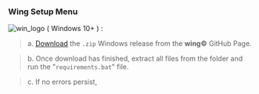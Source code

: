 ### Wing Setup Menu
![win_logo](https://lh3.googleusercontent.com/OPgjbFV2HBasH8Ceu_BtL12P2M8oovpWqapjNYjYA7l16rl2eFOI3HDcBbxcZZJt0jOhi3PIm5PWpSwlhLNP8RJth8hB5nInkbrr640soDG75Zq678mhx33tSo8XAZ5XBxTOzaGuipfWoGWZPrFmCcbadJ-pj27YlFfiBI2daCZjm40QtbKiUHUW7ZAvCREae2XsA4qVhpRP70poOSd8ZKwKDzXADEX3FwP834IkxYEehlV5niewOIhzjLqkfBRJF_ShR9lhxNQORmw6OP-d_uMJDEIjSriBvZhWTac8cL9XuKjmuFezxpwVj456FZt0IMrv2rkaAE8GK-F6VnRKZOQizIXZaV1lBz8lfpJRK19stUN9zJT-0Kl0AwUTlOsnNL52nfyuMWvoilmyTOyUKXhhI2loOXRgPrayMdzvTfGboyE0uKTHXYjlg2h4cx34TYo-kR3Waufp42ec1Z_te46KsxxgHaesm58uu72eVvheNHyqgWQlTWpqLOAG3N71aOWrlV3-IOEEOWxOwFB9WaavWDzWCiNU9lC00cchCM9DYNfd10PR5lYnkN2jOKXG44PxZ1es79kBE-CZnKdfuf8j7dD9ukep-BOplnUp9vNSlcb1ziWqruUdCZAIy_lP3rgW-BWnsaB47wl_RINwY_pZphb0r4XK7PVytB04mCU8KBLSDG_s2pvpd-mXMfdY564gXu8L2o9Jv_kI7mEDVedKpbjvqsGhnlakXed98yg4wsjBzUQS_xe8YZ9W5Gv77pFW0ih9HTk3cs45YWqe-JtQRHKZG8USSuBa18jUq3q_i5nMpXTMOeIrYZaK4x8Z8o1d1eB_3R57RQ_uAsNJgZqa-CawdrdA-YNvotxwpEYyOkhJgj43PO6b6UW8xOp9rOPSmnKoWZC81meWmiBOo7ri0FJMFzV5woqrbHB9a_Q=s250-k-rw-no)
( Windows 10+ ) :

> a. [Download](https://github.com/cartischopppa/wingselfbot/releases/tag/v1.02.3) the `.zip` Windows release from the **wing©** GitHub Page.

> b. Once download has finished, extract all files from the folder and run the "`requirements.bat`" file.

> c. If no errors persist,
